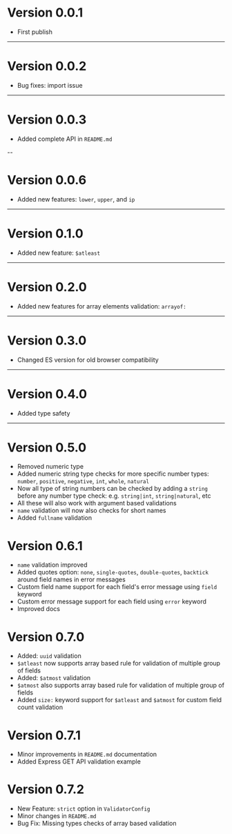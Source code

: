 # Version 0.0.1

- First publish

---

# Version 0.0.2

- Bug fixes: import issue

---

# Version 0.0.3

- Added complete API in `README.md`

--

# Version 0.0.6

- Added new features: `lower`, `upper`, and `ip`

---

# Version 0.1.0

- Added new feature: `$atleast`

---

# Version 0.2.0

- Added new features for array elements validation: `arrayof:`

---

# Version 0.3.0

- Changed ES version for old browser compatibility

---

# Version 0.4.0

- Added type safety

---

# Version 0.5.0

- Removed numeric type
- Added numeric string type checks for more specific number types: `number`, `positive`, `negative`, `int`, `whole`, `natural`
- Now all type of string numbers can be checked by adding a `string` before any number type check: e.g. `string|int`, `string|natural`, etc
- All these will also work with argument based validations
- `name` validation will now also checks for short names
- Added `fullname` validation

# Version 0.6.1

- `name` validation improved
- Added quotes option: `none`, `single-quotes`, `double-quotes`, `backtick` around field names in error messages
- Custom field name support for each field's error message using `field` keyword
- Custom error message support for each field using `error` keyword
- Improved docs

# Version 0.7.0

- Added: `uuid` validation
- `$atleast` now supports array based rule for validation of multiple group of fields
- Added: `$atmost` validation
- `$atmost` also supports array based rule for validation of multiple group of fields
- Added `size:` keyword support for `$atleast` and `$atmost` for custom field count validation

# Version 0.7.1

- Minor improvements in `README.md` documentation
- Added Express GET API validation example

# Version 0.7.2

- New Feature: `strict` option in `ValidatorConfig`
- Minor changes in `README.md`
- Bug Fix: Missing types checks of array based validation